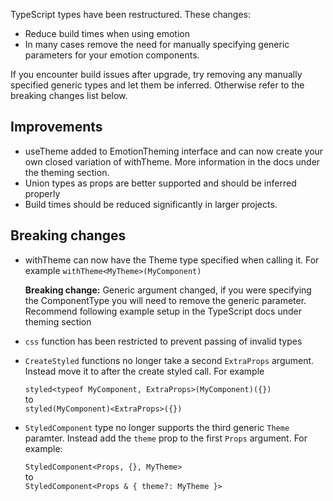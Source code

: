 TypeScript types have been restructured. These changes:

- Reduce build times when using emotion
- In many cases remove the need for manually specifying generic parameters for your emotion components.

If you encounter build issues after upgrade, try removing any manually specified generic types and let them be inferred. Otherwise refer to the breaking changes list below.

## Improvements

- useTheme added to EmotionTheming interface and can now create your own closed variation of withTheme. More information in the docs under the theming section.
- Union types as props are better supported and should be inferred properly
- Build times should be reduced significantly in larger projects.

## Breaking changes

- withTheme can now have the Theme type specified when calling it. For example `withTheme<MyTheme>(MyComponent)`

  **Breaking change:** Generic argument changed, if you were specifying the ComponentType you will need to remove the generic parameter. Recommend following example setup in the TypeScript docs under theming section

- `css` function has been restricted to prevent passing of invalid types
- `CreateStyled` functions no longer take a second `ExtraProps` argument. Instead move it to after the create styled call. For example

  `styled<typeof MyComponent, ExtraProps>(MyComponent)({})`  
  to  
  `styled(MyComponent)<ExtraProps>({})`

- `StyledComponent` type no longer supports the third generic `Theme` paramter. Instead add the `theme` prop to the first `Props` argument. For example:

  `StyledComponent<Props, {}, MyTheme>`  
  to  
  `StyledComponent<Props & { theme?: MyTheme }>`
